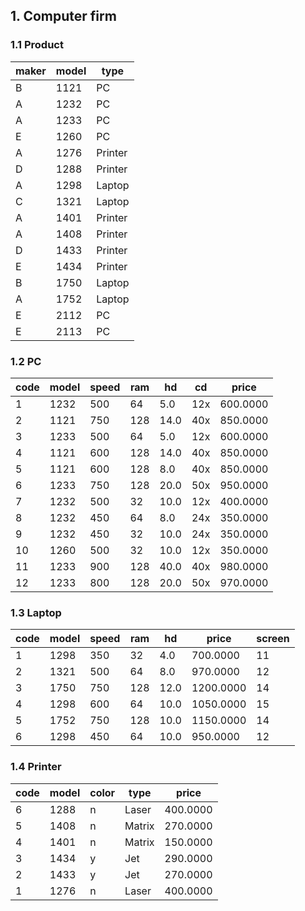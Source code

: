 ## 1. Computer firm

### 1.1 Product
| maker | model | type    |
|-------|-------|---------|
| B     | 1121  | PC      |
| A     | 1232  | PC      |
| A     | 1233  | PC      |
| E     | 1260  | PC      |
| A     | 1276  | Printer |
| D     | 1288  | Printer |
| A     | 1298  | Laptop  |
| C     | 1321  | Laptop  |
| A     | 1401  | Printer |
| A     | 1408  | Printer |
| D     | 1433  | Printer |
| E     | 1434  | Printer |
| B     | 1750  | Laptop  |
| A     | 1752  | Laptop  |
| E     | 2112  | PC      |
| E     | 2113  | PC      |

### 1.2 PC
| code | model | speed | ram | hd   | cd  | price    |
|------|-------|-------|-----|------|-----|----------|
| 1    | 1232  | 500   | 64  | 5.0  | 12x | 600.0000 |
| 2    | 1121  | 750   | 128 | 14.0 | 40x | 850.0000 |
| 3    | 1233  | 500   | 64  | 5.0  | 12x | 600.0000 |
| 4    | 1121  | 600   | 128 | 14.0 | 40x | 850.0000 |
| 5    | 1121  | 600   | 128 | 8.0  | 40x | 850.0000 |
| 6    | 1233  | 750   | 128 | 20.0 | 50x | 950.0000 |
| 7    | 1232  | 500   | 32  | 10.0 | 12x | 400.0000 |
| 8    | 1232  | 450   | 64  | 8.0  | 24x | 350.0000 |
| 9    | 1232  | 450   | 32  | 10.0 | 24x | 350.0000 |
| 10   | 1260  | 500   | 32  | 10.0 | 12x | 350.0000 |
| 11   | 1233  | 900   | 128 | 40.0 | 40x | 980.0000 |
| 12   | 1233  | 800   | 128 | 20.0 | 50x | 970.0000 |

### 1.3 Laptop
| code | model | speed | ram | hd   | price     | screen |
|------|-------|-------|-----|------|-----------|--------|
| 1    | 1298  | 350   | 32  | 4.0  | 700.0000  | 11     |
| 2    | 1321  | 500   | 64  | 8.0  | 970.0000  | 12     |
| 3    | 1750  | 750   | 128 | 12.0 | 1200.0000 | 14     |
| 4    | 1298  | 600   | 64  | 10.0 | 1050.0000 | 15     |
| 5    | 1752  | 750   | 128 | 10.0 | 1150.0000 | 14     |
| 6    | 1298  | 450   | 64  | 10.0 | 950.0000  | 12     |

### 1.4 Printer
| code | model | color | type   | price    |
|------|-------|-------|--------|----------|
| 6    | 1288  | n     | Laser  | 400.0000 |
| 5    | 1408  | n     | Matrix | 270.0000 |
| 4    | 1401  | n     | Matrix | 150.0000 |
| 3    | 1434  | y     | Jet    | 290.0000 |
| 2    | 1433  | y     | Jet    | 270.0000 |
| 1    | 1276  | n     | Laser  | 400.0000 |